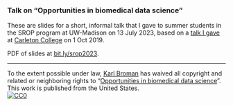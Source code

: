 ### Talk on &ldquo;Opportunities in biomedical data science&rdquo;


These are slides for a short, informal talk that I gave
to summer students in the SROP program at UW-Madison on 13 July 2023,
based on a [talk I gave](https://github.com/kbroman/Talk_Carleton2019)
at [Carleton College](https://www.carleton.edu)
on 1 Oct 2019.

PDF of slides at [bit.ly/srop2023](https://bit.ly/srop2023).

---

To the extent possible under law,
[Karl Broman](https://github.com/kbroman)
has waived all copyright and related or neighboring rights to
&ldquo;[Opportunities in biomedical data science](https://github.com/kbroman/Talk_SROP2023)&rdquo;.
This work is published from the United States.
<br/>
[![CC0](https://i.creativecommons.org/p/zero/1.0/88x31.png)](https://creativecommons.org/publicdomain/zero/1.0/)
